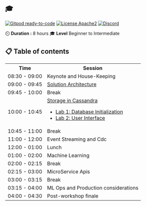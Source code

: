 ## 🎓 

[![Gitpod ready-to-code](https://img.shields.io/badge/Gitpod-ready--to--code-blue?logo=gitpod)](https://gitpod.io/#https://github.com/datastaxdevs/workshop-realtime-data-pipelines)
[![License Apache2](https://img.shields.io/hexpm/l/plug.svg)](http://www.apache.org/licenses/LICENSE-2.0)
[![Discord](https://img.shields.io/discord/685554030159593522)](https://discord.com/widget?id=685554030159593522&theme=dark)

⏲️ **Duration :** 8 hours
🎓 **Level** Beginner to Intermediate

## 📋 Table of contents

<table>
    <tr>
        <th>Time</th>
        <th>Session</th>
    </tr>
    <tr>
        <td>08:30 - 09:00</td>
        <td>Keynote and House-Keeping</td>
    </tr>
    <tr>
        <td>09:00 - 09:45</td>
        <td>
            <a href="#" target="_blank">Solution Architecture</a>
        </td>
    </tr>
    <tr>
        <td>09:45 - 10:00</td>
        <td>Break</td>
    </tr>
    <tr>
        <td>10:00 - 10:45</td>
        <td> <a href="#" target="_blank">Storage in Cassandra</a>
            <ul> 
                <li><a href="#" target="_blank">Lab 1: Database Initialization</a></li>
                <li><a href="#" target="_blank">Lab 2: User Interface</a></li>
            </ul>            
        </td>
    </tr>
    <tr>
        <td>10:45 - 11:00</td>
        <td>Break</td>
    </tr>
    <tr>
        <td>11:00 - 12:00</td>
        <td>Event Streaming and Cdc</td>
    </tr>
    <tr>
        <td>12:00 - 01:00</td>
        <td>Lunch</td>
    </tr>
    <tr>
        <td>01:00 - 02:00</td>
        <td>Machine Learning</td>
    </tr>
    <tr>
        <td>02:00 - 02:15</td>
        <td>Break</td>
    </tr>
    <tr>
        <td>02:15 - 03:00</td>
        <td>MicroService Apis</td>
    </tr>
    <tr>
        <td>03:00 - 03:15</td>
        <td>Break</td>
    </tr>
    <tr>
        <td>03:15 - 04:00</td>
        <td>ML Ops and Production considerations</td>
    </tr>
    <tr>
        <td>04:00 - 04:30</td>
        <td>Post-workshop finale</td>
    </tr>
</table>

